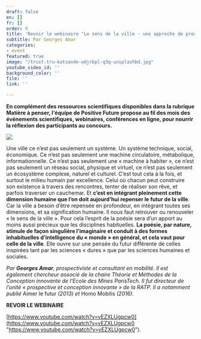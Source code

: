 ```yaml
---
draft: false
en: []
fr: []
order: 9
title: 'Revoir le webinaire "Le sens de la ville - une approche de prospective poétique" '
subtitle: Par Georges Amar
categories:
- event
featured: true
image: "/trust-tru-katsande-wdjrbpl-q3q-unsplashbd.jpg"
youtube_video_id: ''
background_color: ''
file: ''
link: ''

---
```

**En complément des ressources scientifiques disponibles dans la rubrique Matière à penser, l'équipe de Positive Future propose au fil des mois des événements scientifiques, webinaires, conférences en ligne, pour nourrir la réflexion des participants au concours.**

![](/webinaire_17mai_fr.png)

Une ville ce n’est pas seulement un système. Un système technique, social, économique. Ce n’est pas seulement une machine circulatoire, métabolique, informationnelle. Ce n’est pas seulement une « machine à habiter », ce n’est pas seulement un réseau social, physique et virtuel, ce n’est pas seulement un écosystème complexe, naturel et culturel. C’est tout cela à la fois, et surtout le milieu humain par excellence. Celui où chacun peut construire son existence à travers des rencontres, tenter de réaliser son rêve, et parfois traverser un cauchemar. Et **c’est en intégrant pleinement cette dimension humaine que l’on doit aujourd’hui repenser le futur de la ville**. Car la ville a besoin d’être repensée en profondeur, en intégrant toutes ses dimensions, et sa signification humaine. Il nous faut retrouver ou renouveler « le sens de la ville ». Pour cela l’esprit de la poésie sera d’un apport au moins aussi précieux que les disciplines habituelles. **La poésie, par nature, stimule de façon singulière l’imaginaire et conduit à des formes inhabituelles d’intelligence du « monde » en général, et cela vaut pour celle de la ville**. Elle ouvre sur une pensée du futur différente de celles inspirées tant par les sciences « dures » que par les sciences humaines et sociales.

_Par **Georges Amar**, prospectiviste et consultant en mobilité. Il est également chercheur associé de la chaire Théorie et Méthodes de la Conception innovante de l'Ecole des Mines ParisTech. Il fut directeur de l’unité « prospective et conception innovante » de la RATP. Il a notamment publié_ Aimer le futur _(2013) et_ Homo Mobilis _(2016)._

**REVOIR LE WEBINAIRE**

[https://www.youtube.com/watch?v=vEZXLUgpcw0](https://www.youtube.com/watch?v=vEZXLUgpcw0 "https://www.youtube.com/watch?v=vEZXLUgpcw0").